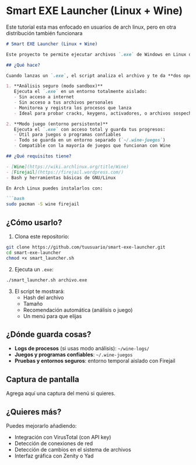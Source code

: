 # Smart EXE Launcher (Linux + Wine)

Este tutorial esta mas enfocado en usuarios de arch linux, pero en otra distribución también funcionara

```markdown
# Smart EXE Launcher (Linux + Wine)

Este proyecto te permite ejecutar archivos `.exe` de Windows en Linux de forma **inteligente y segura**, usando Wine y Firejail.

## ¿Qué hace?

Cuando lanzas un `.exe`, el script analiza el archivo y te da **dos opciones**:

1. **Análisis seguro (modo sandbox)**  
   Ejecuta el `.exe` en un entorno totalmente aislado:
   - Sin acceso a internet
   - Sin acceso a tus archivos personales
   - Monitorea y registra los procesos que lanza
   - Ideal para probar cracks, keygens, activadores, o archivos sospechosos

2. **Modo juego (entorno persistente)**  
   Ejecuta el `.exe` con acceso total y guarda tus progresos:
   - Útil para juegos o programas confiables
   - Todo se guarda en un entorno separado (`~/.wine-juegos`)
   - Compatible con la mayoría de juegos que funcionan con Wine

## ¿Qué requisitos tiene?

- [Wine](https://wiki.archlinux.org/title/Wine)
- [Firejail](https://firejail.wordpress.com/)
- Bash y herramientas básicas de GNU/Linux

En Arch Linux puedes instalarlos con:

```bash
sudo pacman -S wine firejail
```

## ¿Cómo usarlo?

1. Clona este repositorio:

```bash
git clone https://github.com/tuusuario/smart-exe-launcher.git
cd smart-exe-launcher
chmod +x smart_launcher.sh
```

2. Ejecuta un `.exe`:

```bash
./smart_launcher.sh archivo.exe
```

3. El script te mostrará:
   - Hash del archivo
   - Tamaño
   - Recomendación automática (análisis o juego)
   - Un menú para que elijas

## ¿Dónde guarda cosas?

- **Logs de procesos** (si usas modo análisis): `~/wine-logs/`
- **Juegos y programas confiables**: `~/.wine-juegos`
- **Pruebas y entornos seguros**: entorno temporal aislado con Firejail

## Captura de pantalla 

Agrega aquí una captura del menú si quieres.

## ¿Quieres más?

Puedes mejorarlo añadiendo:
- Integración con VirusTotal (con API key)
- Detección de conexiones de red
- Detección de cambios en el sistema de archivos
- Interfaz gráfica con Zenity o Yad


